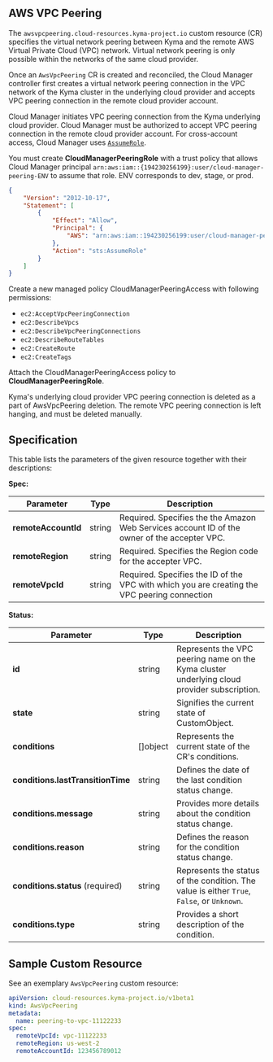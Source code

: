 ## AWS VPC Peering


The `awsvpcpeering.cloud-resources.kyma-project.io` custom resource (CR) specifies the virtual network peering between
Kyma and the remote AWS Virtual Private Cloud (VPC) network. Virtual network peering is only possible within the networks
of the same cloud provider.

Once an `AwsVpcPeering` CR is created and reconciled, the Cloud Manager controller first creates a virtual network peering
connection in the VPC network of the Kyma cluster in the underlying cloud provider and accepts
VPC peering connection in the remote cloud provider account.

Cloud Manager initiates VPC peering connection from the Kyma underlying cloud provider. Cloud Manager must be authorized
to accept VPC peering connection in the remote cloud provider account. For cross-account access, Cloud Manager uses
[`AssumeRole`](https://awscli.amazonaws.com/v2/documentation/api/latest/reference/sts/assume-role.html). 

You must create **CloudManagerPeeringRole** with a trust policy that allows Cloud Manager principal
`arn:aws:iam::{194230256199}:user/cloud-manager-peering-ENV` to assume that role. ENV corresponds to dev, stage, or prod.
```json
{
	"Version": "2012-10-17",
	"Statement": [
		{
			"Effect": "Allow",
			"Principal": {
				"AWS": "arn:aws:iam::194230256199:user/cloud-manager-peering-ENV"
			},
			"Action": "sts:AssumeRole"
		}
	]
}
```
Create a new managed policy CloudManagerPeeringAccess with following permissions:
* `ec2:AcceptVpcPeeringConnection`
* `ec2:DescribeVpcs`
* `ec2:DescribeVpcPeeringConnections`
* `ec2:DescribeRouteTables`
* `ec2:CreateRoute`
* `ec2:CreateTags`

Attach the CloudManagerPeeringAccess policy to **CloudManagerPeeringRole**.

Kyma's underlying cloud provider VPC peering connection is deleted as a part of AwsVpcPeering deletion. The remote VPC 
peering connection is left hanging, and must be deleted manually.

## Specification <!-- {docsify-ignore} -->

This table lists the parameters of the given resource together with their descriptions:

**Spec:**

| Parameter           | Type   | Description                                                                                  |
|---------------------|--------|----------------------------------------------------------------------------------------------|
| **remoteAccountId** | string | Required. Specifies the the Amazon Web Services account ID of the owner of the accepter VPC. |
| **remoteRegion**    | string | Required. Specifies the Region code for the accepter VPC.                                    |
| **remoteVpcId**     | string | Required. Specifies the ID of the VPC with which you are creating the VPC peering connection |

**Status:**

| Parameter                         | Type       | Description                                                                                 |
|-----------------------------------|------------|---------------------------------------------------------------------------------------------|
| **id**                            | string     | Represents the VPC peering name on the Kyma cluster underlying cloud provider subscription. |
| **state**                         | string     | Signifies the current state of CustomObject.                                                |
| **conditions**                    | \[\]object | Represents the current state of the CR's conditions.                                        |
| **conditions.lastTransitionTime** | string     | Defines the date of the last condition status change.                                       |
| **conditions.message**            | string     | Provides more details about the condition status change.                                    |
| **conditions.reason**             | string     | Defines the reason for the condition status change.                                         |
| **conditions.status** (required)  | string     | Represents the status of the condition. The value is either `True`, `False`, or `Unknown`.  |
| **conditions.type**               | string     | Provides a short description of the condition.                                              |

## Sample Custom Resource <!-- {docsify-ignore} -->

See an exemplary `AwsVpcPeering` custom resource:

```yaml
apiVersion: cloud-resources.kyma-project.io/v1beta1
kind: AwsVpcPeering
metadata:
  name: peering-to-vpc-11122233
spec:
  remoteVpcId: vpc-11122233
  remoteRegion: us-west-2
  remoteAccountId: 123456789012
```
